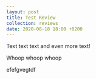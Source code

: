 ```yaml
---
layout: post
title: Test Review
collection: reviews
date: 2020-08-18 18:00 +0200
---
```


Text text text and even more text!

Whoop whoop whoop 

efefgvegtdf